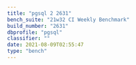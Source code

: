 ```yaml
---
title: "pgsql 2 2631"
bench_suite: "21w32 CI Weekly Benchmark"
build_number: "2631"
dbprofile: "pgsql"
classifier: ""
date: 2021-08-09T02:55:47
type: "bench"
---
```

